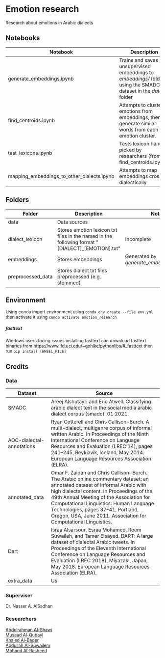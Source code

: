 # Emotion research

Research about emotions in Arabic dialects

## Notebooks

| **Notebook**                               | **Description**                                                                                               | **Notes**                                      |
|--------------------------------------------|---------------------------------------------------------------------------------------------------------------|------------------------------------------------|
| generate_embeddings.ipynb                  | Trains and saves unsupervised embeddings to _embeddings/_ folder using the SMADC dataset in the _data_ folder |                                                |
| find_centroids.ipynb                       | Attempts to cluster emotions from embeddings, then generate similar words from each emotion cluster.          | Requires running generate_embeddings.ipynb     |
| test_lexicons.ipynb                        | Tests lexicon hand picked by researchers (from find_centroids.ipynb).                                         |                                                |
| mapping_embeddings_to_other_dialects.ipynb | Attempts to map embeddings cross dialectically                                                                | Is not supported by the environment in env.yml |

## Folders

| Folder            | Description                                                                                     | Notes                                    |
|-------------------|-------------------------------------------------------------------------------------------------|------------------------------------------|
| data              | Data sources                                                                                    |                                          |
| dialect_lexicon   | Stores emotion lexicon txt files in the named in the following format "[DIALECT]_[EMOTION].txt" | Incomplete                               |
| embeddings        | Stores embeddings                                                                               | Generated by _generate_embeddings.ipynb_ |
| preprocessed_data | Stores dialect txt files preprocessed (e.g. stemmed)                                            |                                          |


## Environment

Using conda import environment using ```conda env create --file env.yml``` then activate it using ```conda activate emotion_research```

##### fasttext

Windows users facing issues installing fasttext can download fasttext binaries from https://www.lfd.uci.edu/~gohlke/pythonlibs/#_fasttext then run ```pip install [WHEEL_FILE]```

## Credits

### Data

| **Dataset**               | **Source**                                                                                                                                                                                                                                                                                                                                                             |
|---------------------------|------------------------------------------------------------------------------------------------------------------------------------------------------------------------------------------------------------------------------------------------------------------------------------------------------------------------------------------------------------------------|
| SMADC                     | Areej Alshutayri and Eric Atwell. Classifying arabic dialect text in the social media arabic dialect corpus (smadc). 01 2021.                                                                                                                                                                                                                                          |
| AOC-dialectal-annotations | Ryan Cotterell and Chris Callison-Burch. A multi-dialect, multigenre corpus of informal written Arabic. In Proceedings of the Ninth International Conference on Language Resources and Evaluation (LREC’14), pages 241–245, Reykjavik, Iceland, May 2014. European Language Resources Association (ELRA).                                                              |
| annotated_data            | Omar F. Zaidan and Chris Callison-Burch. The Arabic online commentary dataset: an annotated dataset of informal Arabic with high dialectal content. In Proceedings of the 49th Annual Meeting of the Association for Computational Linguistics: Human Language Technologies, pages 37–41, Portland, Oregon, USA, June 2011. Association for Computational Linguistics. |
| Dart                      | Israa Alsarsour, Esraa Mohamed, Reem Suwaileh, and Tamer Elsayed. DART: A large dataset of dialectal Arabic tweets. In Proceedings of the Eleventh International Conference on Language Resources and Evaluation (LREC 2018), Miyazaki, Japan, May 2018. European Language Resources Association (ELRA).                                                               |
| extra_data                | Us                                                                                                                                                                                                                                                                                                                                                                     |

### Superviser

Dr. Nasser A. AlSadhan

### Researchers
[Abdulrahman Al-Shawi](https://github.com/d7miiZ) </br>
[Musaad Al-Qubayl](https://github.com/musaad0) </br>
[Khaled Al-Bader](https://github.com/khalid-albadr) </br>
[Abdullah Al-Suwailem](https://github.com/Abdullah-Sw) </br>
[Mohand Al-Rasheed](https://github.com/Hawzen) </br>

